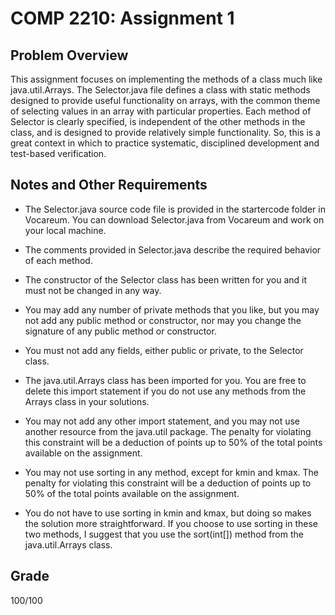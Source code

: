 # COMP 2210: Assignment 1

## Problem Overview
This assignment focuses on implementing the methods of a class much like java.util.Arrays. The Selector.java file defines a class with static methods designed to provide useful functionality on arrays, with the common theme of selecting values in an array with particular properties. Each method of Selector is clearly specified, is independent of the other methods in the class, and is designed to provide relatively simple functionality. So, this is a great context in which to practice systematic, disciplined development and test-based verification.

## Notes and Other Requirements
- The Selector.java source code file is provided in the startercode folder in Vocareum. You can download Selector.java from Vocareum and work on your local machine.

- The comments provided in Selector.java describe the required behavior of each method.

- The constructor of the Selector class has been written for you and it must not be changed in any way.

- You may add any number of private methods that you like, but you may not add any public method or constructor, nor may you change the signature of any public method or constructor.

- You must not add any fields, either public or private, to the Selector class.

- The java.util.Arrays class has been imported for you. You are free to delete this import statement if you do not use any methods from the Arrays class in your solutions.

- You may not add any other import statement, and you may not use another resource from the java.util package. The penalty for violating this constraint will be a deduction of points up to 50% of the total points available on the assignment.

- You may not use sorting in any method, except for kmin and kmax. The penalty for violating this constraint will be a deduction of points up to 50% of the total points available on the assignment.

- You do not have to use sorting in kmin and kmax, but doing so makes the solution more straightforward. If you choose to use sorting in these two methods, I suggest that you use the sort(int[]) method from the java.util.Arrays class.

## Grade
100/100
